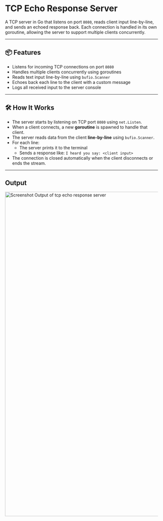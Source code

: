 # TCP Echo Response Server

A TCP server in Go that listens on port `8080`, reads client input line-by-line, and sends an echoed response back. Each connection is handled in its own goroutine, allowing the server to support multiple clients concurrently.

---

## 📦 Features

- Listens for incoming TCP connections on port `8080`
- Handles multiple clients concurrently using goroutines
- Reads text input line-by-line using `bufio.Scanner`
- Echoes back each line to the client with a custom message
- Logs all received input to the server console

---

## 🛠️ How It Works

- The server starts by listening on TCP port `8080` using `net.Listen`.
- When a client connects, a new **goroutine** is spawned to handle that client.
- The server reads data from the client **line-by-line** using `bufio.Scanner`.
- For each line:
  - The server prints it to the terminal
  - Sends a response like: `I heard you say: <client input>`
- The connection is closed automatically when the client disconnects or ends the stream.

---

## Output

<img width="1070" alt="Screenshot Output of tcp echo response server" src="https://github.com/user-attachments/assets/4461d00c-f8a4-43fb-8041-bfbcb863afd5" />
